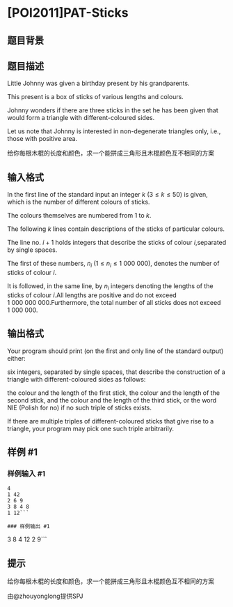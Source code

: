 # [POI2011]PAT-Sticks

## 题目背景



## 题目描述

Little Johnny was given a birthday present by his grandparents.

This present is a box of sticks of various lengths and colours.

Johnny wonders if there are three sticks in the set he has been given    that would form a triangle with different-coloured sides.

Let us note that Johnny is interested in non-degenerate triangles only, i.e.,    those with positive area.

给你每根木棍的长度和颜色，求一个能拼成三角形且木棍颜色互不相同的方案


## 输入格式

In the first line of the standard input an integer $k$ ($3\le k\le 50$) is given, which is the number of different colours of sticks.

The colours themselves are numbered from $1$ to $k$.

The following $k$ lines contain descriptions of the sticks of particular      colours.

The line no. $i+1$ holds integers that describe the sticks of colour $i$,separated by single spaces.

The first of these numbers, $n_i$ ($1\le n_i\le 1\ 000\ 000$), denotes the number of sticks of colour $i$.

It is followed, in the same line, by $n_i$ integers denoting the lengths of the sticks of colour $i$.All lengths are positive and do not exceed $1\ 000\ 000\ 000$.Furthermore, the total number of all sticks does not exceed $1\ 000\ 000$.


## 输出格式

Your program should print (on the first and only line of the standard output) either:

six integers, separated by single spaces, that describe the construction          of a triangle with different-coloured sides as follows:

the colour and the length of the first stick, the colour and the length          of the second stick, and the colour and the length of the third stick,                      or the word NIE (Polish for no) if no such triple of          sticks exists.

If there are multiple triples of different-coloured sticks that give rise      to a triangle, your program may pick one such triple arbitrarily.


## 样例 #1

### 样例输入 #1
```
4
1 42
2 6 9
3 8 4 8
1 12```

### 样例输出 #1

```
3 8 4 12 2 9```

## 提示

给你每根木棍的长度和颜色，求一个能拼成三角形且木棍颜色互不相同的方案

由@zhouyonglong提供SPJ

